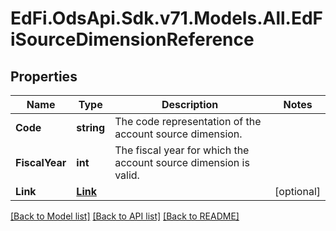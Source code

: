 # EdFi.OdsApi.Sdk.v71.Models.All.EdFiSourceDimensionReference

## Properties

Name | Type | Description | Notes
------------ | ------------- | ------------- | -------------
**Code** | **string** | The code representation of the account source dimension. | 
**FiscalYear** | **int** | The fiscal year for which the account source dimension is valid. | 
**Link** | [**Link**](Link.md) |  | [optional] 

[[Back to Model list]](../README.md#documentation-for-models) [[Back to API list]](../README.md#documentation-for-api-endpoints) [[Back to README]](../README.md)

